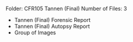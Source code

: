 Folder: CFR105 Tannen (Final)
Number of Files: 3
- Tannen (Final) Forensic Report
- Tannen (Final) Autopsy Report
- Group of Images
